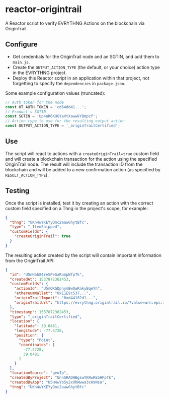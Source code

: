 # reactor-origintrail

A Reactor script to verify EVRYTHNG Actions on the blockchain via OriginTrail.


## Configure

* Get credentials for the OriginTrail node and an SGTIN, and add them to 
  `main.js`.
* Create the  `OUTPUT_ACTION_TYPE` (the default, or your choice) action type in 
  the EVRYTHNG project.
* Deploy this Reactor script in an application within that project, not 
  forgetting to specify the `dependencies` in `package.json`.

Some example configuration values (truncated):

```js
// Auth token for the node
const OT_AUTH_TOKEN = 'cd64dd41...';
// Product's SGTIN
const SGTIN = 'Up4nR6KUGYaVtXawwkYBmpcf';
// Action type to use for the resulting output action
const OUTPUT_ACTION_TYPE = '_originTrailCertified';
```


## Use

The script will react to actions with a `createOriginTrail=true` custom field 
and will create a blockchain transaction for the action using the specified
OriginTrail node. The result will include the transaction ID from the blockchain 
and will be added to a new confirmation action (as specified by 
`RESULT_ACTION_TYPE`).


## Testing

Once the script is installed, test it by creating an action with the correct
custom field specified on a Thng in the project's scope, for example:

```json
{
  "thng": "UKn4wYKEYyQnc2aawGhytBfc",
  "type": "_ItemShipped",
  "customFields": {
    "createOriginTrail": true
  }
}
```

The resulting action created by the script will contain important information 
from the OriginTrail API:

```json
{
  "id": "U5nHbb84reSPeGaRampWfpTk",
  "createdAt": 1537872362453,
  "customFields": {
    "actionId": "U5mQKGDpnymBwQwRakyBqeYh",
    "ethereumWallet": "0xE1E9c537...",
    "originTrailImport": "0xd44182d1...",
    "originTrailUrl": "https://evrythng.origintrail.io/?value=urn:epc:id:sgtin:Up4nR6KUGYaVtXawwkYBmpcf"
  },
  "timestamp": 1537872362453,
  "type": "_originTrailCertified",
  "location": {
    "latitude": 39.0481,
    "longitude": -77.4728,
    "position": {
      "type": "Point",
      "coordinates": [
        -77.4728,
        39.0481
      ]
    }
  },
  "locationSource": "geoIp",
  "createdByProject": "UnnGRADHBgswtKRwRE5HPpTk",
  "createdByApp": "U5H4wYb5y2xRhNwwa3cH9Nsa",
  "thng": "UKn4wYKEYyQnc2aawGhytBfc"
}
```
